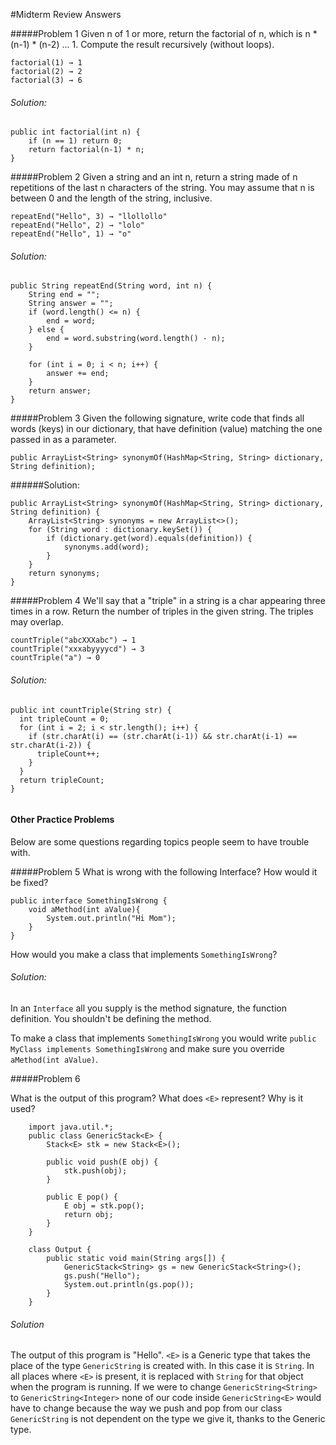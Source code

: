 #Midterm Review Answers

#####Problem 1
Given n of 1 or more, return the factorial of n, which is n * (n-1) * (n-2) ... 1. Compute the result recursively (without loops).

```
factorial(1) → 1
factorial(2) → 2
factorial(3) → 6
```

###### Solution:

```
public int factorial(int n) {
	if (n == 1) return 0;
	return factorial(n-1) * n;
}

```

#####Problem 2
Given a string and an int n, return a string made of n repetitions of the last n characters of the string. You may assume that n is between 0 and the length of the string, inclusive.

```
repeatEnd("Hello", 3) → "llollollo"
repeatEnd("Hello", 2) → "lolo"
repeatEnd("Hello", 1) → "o"
```

###### Solution:

```
public String repeatEnd(String word, int n) {
	String end = "";
	String answer = "";
	if (word.length() <= n) {
		end = word;
	} else {
		end = word.substring(word.length() - n);
	}
	
	for (int i = 0; i < n; i++) {
		answer += end;
	}
	return answer;
}
```

#####Problem 3
Given the following signature, write code that finds all words (keys) in our dictionary, that have definition (value) matching the one passed in as a parameter.

```
public ArrayList<String> synonymOf(HashMap<String, String> dictionary, String definition);
```

######Solution:

```
public ArrayList<String> synonymOf(HashMap<String, String> dictionary, String definition) {
	ArrayList<String> synonyms = new ArrayList<>();
	for (String word : dictionary.keySet()) {
		if (dictionary.get(word).equals(definition)) {
			synonyms.add(word);
		}
	}
	return synonyms;
}
```

#####Problem 4
We'll say that a "triple" in a string is a char appearing three times in a row. Return the number of triples in the given string. The triples may overlap.

```
countTriple("abcXXXabc") → 1
countTriple("xxxabyyyycd") → 3
countTriple("a") → 0
```

###### Solution:

```
public int countTriple(String str) {
  int tripleCount = 0;
  for (int i = 2; i < str.length(); i++) {
    if (str.charAt(i) == (str.charAt(i-1)) && str.charAt(i-1) == str.charAt(i-2)) {
      tripleCount++;
    }
  }
  return tripleCount;
}


```

#### Other Practice Problems

Below are some questions regarding topics people seem to have trouble with.

#####Problem 5
What is wrong with the following Interface? How would it be fixed?

```
public interface SomethingIsWrong {
    void aMethod(int aValue){
        System.out.println("Hi Mom");
    }
}
```

How would you make a class that implements `SomethingIsWrong`?

###### Solution:

In an `Interface` all you supply is the method signature, the function definition. You shouldn't be defining the method.

To make a class that implements `SomethingIsWrong` you would write `public MyClass implements SomethingIsWrong` and make sure you override `aMethod(int aValue)`.


#####Problem 6

What is the output of this program? What does `<E>` represent? Why is it used?

```
    import java.util.*;
    public class GenericStack<E> {
        Stack<E> stk = new Stack<E>();
        
	    public void push(E obj) {
            stk.push(obj);
	    }
	    
	    public E pop() {
            E obj = stk.pop();
	        return obj;
	    }
    }
    
    class Output {
        public static void main(String args[]) {
            GenericStack<String> gs = new GenericStack<String>();
            gs.push("Hello");
            System.out.println(gs.pop());
        }
    }
```

###### Solution

The output of this program is "Hello". `<E>` is a Generic type that takes the place of the type `GenericString` is created with. In this case it is `String`. In all places where `<E>` is present, it is replaced with `String` for that object when the program is running. If we were to change `GenericString<String>` to `GenericString<Integer>` none of our code inside `GenericString<E>` would have to change because the way we push and pop from our class `GenericString` is not dependent on the type we give it, thanks to the Generic type. 